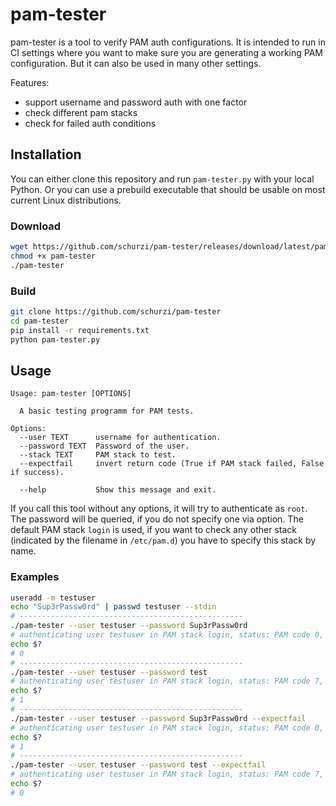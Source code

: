 # pam-tester

pam-tester is a tool to verify PAM auth configurations. It is intended to run in CI settings where you want to make sure you are generating a working PAM configuration. But it can also be used in many other settings.

Features:

* support username and password auth with one factor
* check different pam stacks
* check for failed auth conditions

## Installation

You can either clone this repository and run `pam-tester.py` with your local Python. Or you can use a prebuild executable that should be usable on most current Linux distributions.

### Download

```bash
wget https://github.com/schurzi/pam-tester/releases/download/latest/pam-tester
chmod +x pam-tester
./pam-tester
```

### Build

```bash
git clone https://github.com/schurzi/pam-tester
cd pam-tester
pip install -r requirements.txt
python pam-tester.py
```

## Usage

```text
Usage: pam-tester [OPTIONS]

  A basic testing programm for PAM tests.

Options:
  --user TEXT      username for authentication.
  --password TEXT  Password of the user.
  --stack TEXT     PAM stack to test.
  --expectfail     invert return code (True if PAM stack failed, False if success).

  --help           Show this message and exit.
```

If you call this tool without any options, it will try to authenticate as `root`. The password will be queried, if you do not specify one via option. The default PAM stack `login` is used, if you want to check any other stack (indicated by the filename in `/etc/pam.d`) you have to specify this stack by name.

### Examples

```bash
useradd -m testuser
echo "Sup3rPassw0rd" | passwd testuser --stdin
# --------------------------------------------------
./pam-tester --user testuser --password Sup3rPassw0rd
# authenticating user testuser in PAM stack login, status: PAM code 0, PAM reason Success
echo $?
# 0
# --------------------------------------------------
./pam-tester --user testuser --password test
# authenticating user testuser in PAM stack login, status: PAM code 7, PAM reason Authentication failure
echo $?
# 1
# --------------------------------------------------
./pam-tester --user testuser --password Sup3rPassw0rd --expectfail
# authenticating user testuser in PAM stack login, status: PAM code 0, PAM reason Success
echo $?
# 1
# --------------------------------------------------
./pam-tester --user testuser --password test --expectfail
# authenticating user testuser in PAM stack login, status: PAM code 7, PAM reason Authentication failure
echo $?
# 0
```
